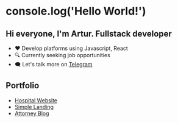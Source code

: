 # console.log('Hello World!')

## Hi everyone, I'm Artur. Fullstack developer

- ❤️ Develop platforms using Javascript, React
- 🔍 Currently seeking job opportunities
- 🗨️ Let's talk more on [Telegram](https://t.me/artur_lihitskiy)

## Portfolio
- [Hospital Website](https://hospital-website-tan.vercel.app/)
- [Simple Landing](https://vr-studio-x-landing.vercel.app/)
- [Attorney Blog](https://attorney-blog-al.pp.ua/)
